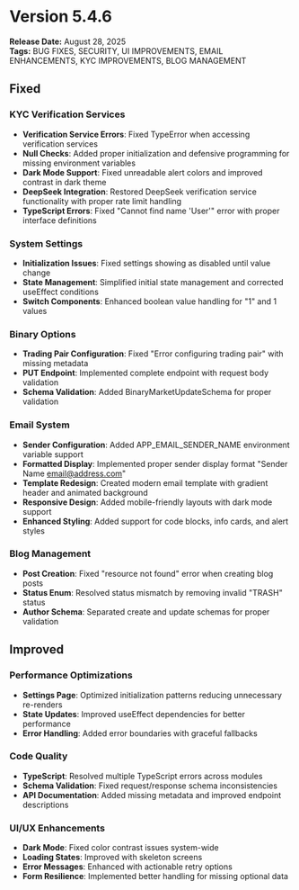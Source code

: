 # Version 5.4.6

**Release Date:** August 28, 2025  
**Tags:** BUG FIXES, SECURITY, UI IMPROVEMENTS, EMAIL ENHANCEMENTS, KYC IMPROVEMENTS, BLOG MANAGEMENT

## Fixed

### KYC Verification Services
- **Verification Service Errors**: Fixed TypeError when accessing verification services
- **Null Checks**: Added proper initialization and defensive programming for missing environment variables
- **Dark Mode Support**: Fixed unreadable alert colors and improved contrast in dark theme
- **DeepSeek Integration**: Restored DeepSeek verification service functionality with proper rate limit handling
- **TypeScript Errors**: Fixed "Cannot find name 'User'" error with proper interface definitions

### System Settings
- **Initialization Issues**: Fixed settings showing as disabled until value change
- **State Management**: Simplified initial state management and corrected useEffect conditions
- **Switch Components**: Enhanced boolean value handling for "1" and 1 values

### Binary Options
- **Trading Pair Configuration**: Fixed "Error configuring trading pair" with missing metadata
- **PUT Endpoint**: Implemented complete endpoint with request body validation
- **Schema Validation**: Added BinaryMarketUpdateSchema for proper validation

### Email System
- **Sender Configuration**: Added APP_EMAIL_SENDER_NAME environment variable support
- **Formatted Display**: Implemented proper sender display format "Sender Name <email@address.com>"
- **Template Redesign**: Created modern email template with gradient header and animated background
- **Responsive Design**: Added mobile-friendly layouts with dark mode support
- **Enhanced Styling**: Added support for code blocks, info cards, and alert styles

### Blog Management
- **Post Creation**: Fixed "resource not found" error when creating blog posts
- **Status Enum**: Resolved status mismatch by removing invalid "TRASH" status
- **Author Schema**: Separated create and update schemas for proper validation

## Improved

### Performance Optimizations
- **Settings Page**: Optimized initialization patterns reducing unnecessary re-renders
- **State Updates**: Improved useEffect dependencies for better performance
- **Error Handling**: Added error boundaries with graceful fallbacks

### Code Quality
- **TypeScript**: Resolved multiple TypeScript errors across modules
- **Schema Validation**: Fixed request/response schema inconsistencies
- **API Documentation**: Added missing metadata and improved endpoint descriptions

### UI/UX Enhancements
- **Dark Mode**: Fixed color contrast issues system-wide
- **Loading States**: Improved with skeleton screens
- **Error Messages**: Enhanced with actionable retry options
- **Form Resilience**: Implemented better handling for missing optional data